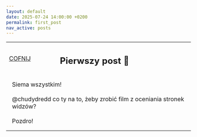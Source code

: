 ```yaml
---
layout: default
date: 2025-07-24 14:00:00 +0200
permalink: first_post
nav_active: posts
---
```


<div id="content">
    <table>
        <tr>
            <td><a href="/posts" id="back">COFNIJ</a></td><td><h2>Pierwszy post 👾</h2></td>
        </tr>
        <tr>
            <td colspan="2" style="padding: 1rem;">
                Siema wszystkim!
                <br><br>@chudydredd co ty na to, żeby zrobić film z oceniania stronek widzów?
                <br><br>Pozdro!
            </td>
        </tr>
    </table>
</div>